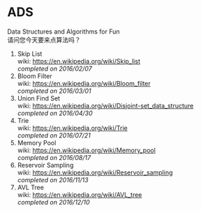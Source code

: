 # ADS
Data Structures and Algorithms for Fun  
请问您今天要来点算法吗？

1. Skip List  
    wiki: https://en.wikipedia.org/wiki/Skip_list  
    *completed on 2016/02/07*
2. Bloom Filter  
    wiki: https://en.wikipedia.org/wiki/Bloom_filter  
    *completed on 2016/03/01*    
3. Union Find Set  
    wiki: https://en.wikipedia.org/wiki/Disjoint-set_data_structure  
    *completed on 2016/04/30*
4. Trie  
    wiki: https://en.wikipedia.org/wiki/Trie  
    *completed on 2016/07/21*
5. Memory Pool  
    wiki: https://en.wikipedia.org/wiki/Memory_pool  
    *completed on 2016/08/17*  
6. Reservoir Sampling  
    wiki: https://en.wikipedia.org/wiki/Reservoir_sampling  
    *completed on 2016/11/13*  
7. AVL Tree  
    wiki: https://en.wikipedia.org/wiki/AVL_tree  
    *completed on 2016/12/10*
